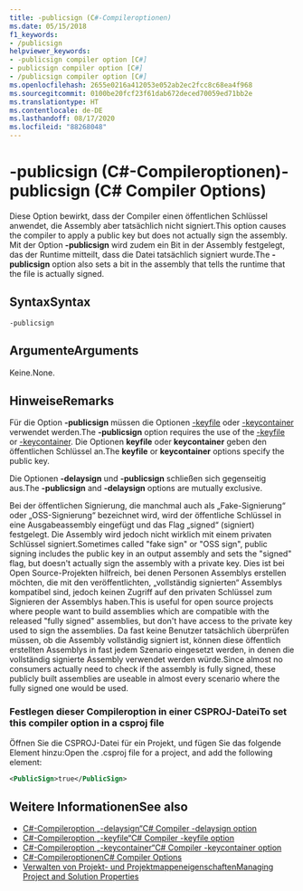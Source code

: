 ```yaml
---
title: -publicsign (C#-Compileroptionen)
ms.date: 05/15/2018
f1_keywords:
- /publicsign
helpviewer_keywords:
- -publicsign compiler option [C#]
- publicsign compiler option [C#]
- /publicsign compiler option [C#]
ms.openlocfilehash: 2655e0216a412053e052ab2ec2fcc8c68ea4f968
ms.sourcegitcommit: 0100be20fcf23f61dab672deced70059ed71bb2e
ms.translationtype: HT
ms.contentlocale: de-DE
ms.lasthandoff: 08/17/2020
ms.locfileid: "88268048"
---
```

# <a name="-publicsign-c-compiler-options"></a><span data-ttu-id="26451-102">-publicsign (C#-Compileroptionen)</span><span class="sxs-lookup"><span data-stu-id="26451-102">-publicsign (C# Compiler Options)</span></span>

<span data-ttu-id="26451-103">Diese Option bewirkt, dass der Compiler einen öffentlichen Schlüssel anwendet, die Assembly aber tatsächlich nicht signiert.</span><span class="sxs-lookup"><span data-stu-id="26451-103">This option causes the compiler to apply a public key but does not actually sign the assembly.</span></span> <span data-ttu-id="26451-104">Mit der Option **-publicsign** wird zudem ein Bit in der Assembly festgelegt, das der Runtime mitteilt, dass die Datei tatsächlich signiert wurde.</span><span class="sxs-lookup"><span data-stu-id="26451-104">The **-publicsign** option also sets a bit in the assembly that tells the runtime that the file is actually signed.</span></span>

## <a name="syntax"></a><span data-ttu-id="26451-105">Syntax</span><span class="sxs-lookup"><span data-stu-id="26451-105">Syntax</span></span>

```console
-publicsign
```

## <a name="arguments"></a><span data-ttu-id="26451-106">Argumente</span><span class="sxs-lookup"><span data-stu-id="26451-106">Arguments</span></span>

<span data-ttu-id="26451-107">Keine.</span><span class="sxs-lookup"><span data-stu-id="26451-107">None.</span></span>

## <a name="remarks"></a><span data-ttu-id="26451-108">Hinweise</span><span class="sxs-lookup"><span data-stu-id="26451-108">Remarks</span></span>

<span data-ttu-id="26451-109">Für die Option **-publicsign** müssen die Optionen [-keyfile](keyfile-compiler-option.md) oder [-keycontainer](keycontainer-compiler-option.md) verwendet werden.</span><span class="sxs-lookup"><span data-stu-id="26451-109">The **-publicsign** option requires the use of the [-keyfile](keyfile-compiler-option.md) or [-keycontainer](keycontainer-compiler-option.md).</span></span> <span data-ttu-id="26451-110">Die Optionen **keyfile** oder **keycontainer** geben den öffentlichen Schlüssel an.</span><span class="sxs-lookup"><span data-stu-id="26451-110">The **keyfile** or **keycontainer** options specify the public key.</span></span>

<span data-ttu-id="26451-111">Die Optionen **-delaysign** und **-publicsign** schließen sich gegenseitig aus.</span><span class="sxs-lookup"><span data-stu-id="26451-111">The **-publicsign** and **-delaysign** options are mutually exclusive.</span></span>

<span data-ttu-id="26451-112">Bei der öffentlichen Signierung, die manchmal auch als „Fake-Signierung“ oder „OSS-Signierung“ bezeichnet wird, wird der öffentliche Schlüssel in eine Ausgabeassembly eingefügt und das Flag „signed“ (signiert) festgelegt. Die Assembly wird jedoch nicht wirklich mit einem privaten Schlüssel signiert.</span><span class="sxs-lookup"><span data-stu-id="26451-112">Sometimes called "fake sign" or "OSS sign", public signing includes the public key in an output assembly and sets the "signed" flag, but doesn't actually sign the assembly with a private key.</span></span> <span data-ttu-id="26451-113">Dies ist bei Open Source-Projekten hilfreich, bei denen Personen Assemblys erstellen möchten, die mit den veröffentlichten, „vollständig signierten“ Assemblys kompatibel sind, jedoch keinen Zugriff auf den privaten Schlüssel zum Signieren der Assemblys haben.</span><span class="sxs-lookup"><span data-stu-id="26451-113">This is useful for open source projects where people want to build assemblies which are compatible with the released "fully signed" assemblies, but don't have access to the private key used to sign the assemblies.</span></span> <span data-ttu-id="26451-114">Da fast keine Benutzer tatsächlich überprüfen müssen, ob die Assembly vollständig signiert ist, können diese öffentlich erstellten Assemblys in fast jedem Szenario eingesetzt werden, in denen die vollständig signierte Assembly verwendet werden würde.</span><span class="sxs-lookup"><span data-stu-id="26451-114">Since almost no consumers actually need to check if the assembly is fully signed, these publicly built assemblies are useable in almost every scenario where the fully signed one would be used.</span></span>

### <a name="to-set-this-compiler-option-in-a-csproj-file"></a><span data-ttu-id="26451-115">Festlegen dieser Compileroption in einer CSPROJ-Datei</span><span class="sxs-lookup"><span data-stu-id="26451-115">To set this compiler option in a csproj file</span></span>

<span data-ttu-id="26451-116">Öffnen Sie die CSPROJ-Datei für ein Projekt, und fügen Sie das folgende Element hinzu:</span><span class="sxs-lookup"><span data-stu-id="26451-116">Open the .csproj file for a project, and add the following element:</span></span>

```xml
<PublicSign>true</PublicSign>
```

## <a name="see-also"></a><span data-ttu-id="26451-117">Weitere Informationen</span><span class="sxs-lookup"><span data-stu-id="26451-117">See also</span></span>

- [<span data-ttu-id="26451-118">C#-Compileroption „-delaysign“</span><span class="sxs-lookup"><span data-stu-id="26451-118">C# Compiler -delaysign option</span></span>](delaysign-compiler-option.md)
- [<span data-ttu-id="26451-119">C#-Compileroption „-keyfile“</span><span class="sxs-lookup"><span data-stu-id="26451-119">C# Compiler -keyfile option</span></span>](keyfile-compiler-option.md)
- [<span data-ttu-id="26451-120">C#-Compileroption „-keycontainer“</span><span class="sxs-lookup"><span data-stu-id="26451-120">C# Compiler -keycontainer option</span></span>](keycontainer-compiler-option.md)
- [<span data-ttu-id="26451-121">C#-Compileroptionen</span><span class="sxs-lookup"><span data-stu-id="26451-121">C# Compiler Options</span></span>](index.md)
- [<span data-ttu-id="26451-122">Verwalten von Projekt- und Projektmappeneigenschaften</span><span class="sxs-lookup"><span data-stu-id="26451-122">Managing Project and Solution Properties</span></span>](/visualstudio/ide/managing-project-and-solution-properties)
